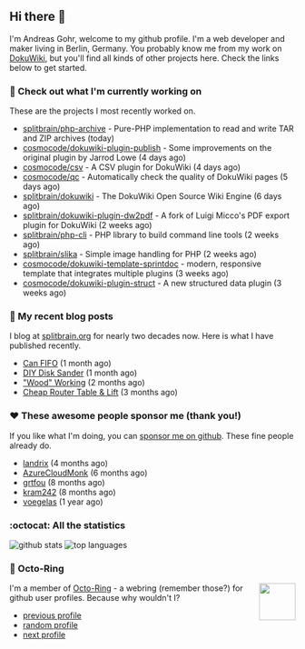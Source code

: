 ## Hi there :wave:

I'm Andreas Gohr, welcome to my github profile. I'm a web developer and maker living in Berlin, Germany. You probably know me from my work on [DokuWiki](https://github.com/splitbrain/dokuwiki), but you'll find all kinds of other projects here. Check the links below to get started.

### :hammer: Check out what I'm currently working on

These are the projects I most recently worked on.


- [splitbrain/php-archive](https://github.com/splitbrain/php-archive) - Pure-PHP implementation to read and write TAR and ZIP archives (today)
- [cosmocode/dokuwiki-plugin-publish](https://github.com/cosmocode/dokuwiki-plugin-publish) - Some improvements on the original plugin by Jarrod Lowe (4 days ago)
- [cosmocode/csv](https://github.com/cosmocode/csv) - A CSV plugin for DokuWiki (4 days ago)
- [cosmocode/qc](https://github.com/cosmocode/qc) - Automatically check the quality of DokuWiki pages (5 days ago)
- [splitbrain/dokuwiki](https://github.com/splitbrain/dokuwiki) - The DokuWiki Open Source Wiki Engine (6 days ago)
- [splitbrain/dokuwiki-plugin-dw2pdf](https://github.com/splitbrain/dokuwiki-plugin-dw2pdf) - A fork of Luigi Micco&#39;s PDF export plugin for DokuWiki (2 weeks ago)
- [splitbrain/php-cli](https://github.com/splitbrain/php-cli) - PHP library to build command line tools (2 weeks ago)
- [splitbrain/slika](https://github.com/splitbrain/slika) - Simple image handling for PHP (2 weeks ago)
- [cosmocode/dokuwiki-template-sprintdoc](https://github.com/cosmocode/dokuwiki-template-sprintdoc) - modern, responsive template that integrates multiple plugins (3 weeks ago)
- [cosmocode/dokuwiki-plugin-struct](https://github.com/cosmocode/dokuwiki-plugin-struct) - A new structured data plugin (3 weeks ago)

### :scroll: My recent blog posts

I blog at [splitbrain.org](https://www.splitbrain.org) for nearly two decades now. Here is what I have published recently.


- [Can FIFO](https://www.splitbrain.org/blog/2021-01/22-can_fifo) (1 month ago)
- [DIY Disk Sander](https://www.splitbrain.org/blog/2021-01/03-diy_disk_sander) (1 month ago)
- [&#34;Wood&#34; Working](https://www.splitbrain.org/blog/2020-12/13-wood_working) (2 months ago)
- [Cheap Router Table &amp; Lift](https://www.splitbrain.org/blog/2020-11/17-cheap_router_table_lift) (3 months ago)

### :hearts:️ These awesome people sponsor me (thank you!)

If you like what I'm doing, you can [sponsor me on github](https://github.com/sponsors/splitbrain). These fine people already do.


- [landrix](https://github.com/landrix) (4 months ago)
- [AzureCloudMonk](https://github.com/AzureCloudMonk) (6 months ago)
- [grtfou](https://github.com/grtfou) (8 months ago)
- [kram242](https://github.com/kram242) (8 months ago)
- [voegelas](https://github.com/voegelas) (1 year ago)

### :octocat: All the statistics

 ![github stats](https://github-readme-stats.vercel.app/api?username=splitbrain&show_icons=true&hide_title=true)
![top languages](https://github-readme-stats.vercel.app/api/top-langs/?username=splitbrain&layout=compact)


### :octopus: Octo-Ring

<img width="64" height="65" src="https://octo-ring.com/static/img/octo.png" align="right" alt="">

I'm a member of [Octo-Ring](https://octo-ring.com/) - a webring (remember those?) for github user profiles. Because why wouldn't I? 

* [previous profile](https://octo-ring.com/p/splitbrain/prev)
* [random profile](https://octo-ring.com/p/splitbrain/random)
* [next profile](https://octo-ring.com/p/splitbrain/next)

